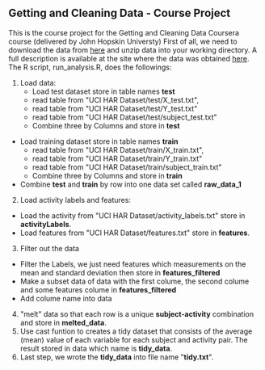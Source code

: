 ## Getting and Cleaning Data - Course Project
This is the course project for the Getting and Cleaning Data Coursera course (delivered by John Hopskin Universty)
First of all, we need to download the data from [here](https://d396qusza40orc.cloudfront.net/getdata%2Fprojectfiles%2FUCI%20HAR%20Dataset.zip) and unzip data into your working directory. A full description is available at the site where the data was obtained [here](http://archive.ics.uci.edu/ml/datasets/Human+Activity+Recognition+Using+Smartphones).
The R script, run_analysis.R, does the followings:
1. Load data:
   - Load test dataset store in table names **test** 
    * read table from "UCI HAR Dataset/test/X_test.txt",  
    * read table from "UCI HAR Dataset/test/Y_test.txt"
    * read table from "UCI HAR Dataset/test/subject_test.txt"
    * Combine three by Columns and store in **test**
  - Load training dataset store in table names **train**
    * read table from "UCI HAR Dataset/train/X_train.txt",  
    * read table from "UCI HAR Dataset/train/Y_train.txt"
    * read table from "UCI HAR Dataset/train/subject_train.txt"
    * Combine three by Columns and store in **train**
  - Combine **test** and **train** by row into one data set called **raw_data_1**
2. Load activity labels and features:
  - Load the activity from "UCI HAR Dataset/activity_labels.txt" store in **activityLabels**.
  - Load features from "UCI HAR Dataset/features.txt" store in **features**. 
3. Filter out the data
  - Filter the Labels, we just need features which  measurements on the mean and standard deviation then store in **features_filtered**
  - Make a subset data of data with the first colume, the second colume and some features colume in **features_filtered**
  - Add colume name into data
4. "melt" data so that each row is a unique **subject-activity** combination and store in **melted_data**.
5. Use cast funtion to creates a tidy dataset that consists of the average (mean) value of each variable for each subject and activity pair. The result stored in data which name is **tidy_data**. 
6. Last step, we wrote the **tidy_data** into file name "**tidy.txt**".
